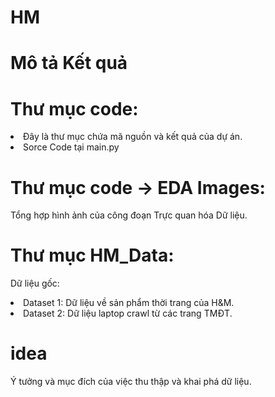 # HM
# Mô tả Kết quả
# Thư mục code:
<li>Đây là thư mục chứa mã nguồn và kết quả của dự án.</li>
<li>Sorce Code tại main.py</li>

# Thư mục code -> EDA Images:
Tổng hợp hình ảnh của công đoạn Trực quan hóa Dữ liệu.
# Thư mục HM_Data:
Dữ liệu gốc:
<li>Dataset 1: Dữ liệu về sản phẩm thời trang của H&M.</li>
<li>Dataset 2: Dữ liệu laptop crawl từ các trang TMĐT.</li>

# idea
Ý tưởng và mục đích của việc thu thập và khai phá dữ liệu.

